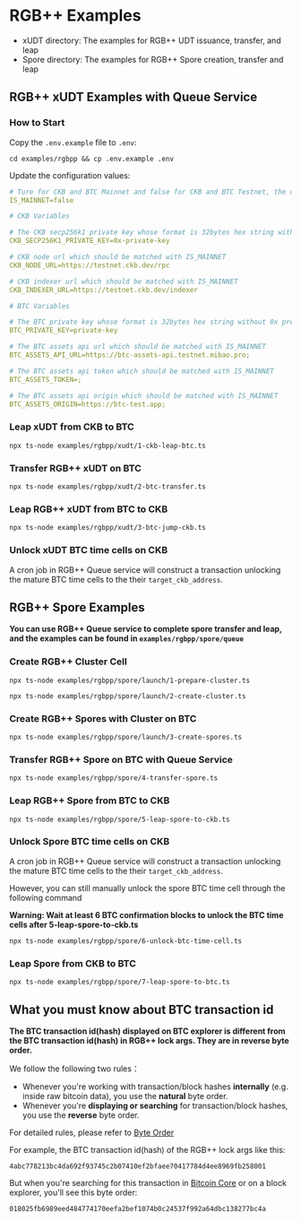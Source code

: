 # RGB++ Examples

- xUDT directory: The examples for RGB++ UDT issuance, transfer, and leap
- Spore directory: The examples for RGB++ Spore creation, transfer and leap


## RGB++ xUDT Examples with Queue Service

### How to Start

Copy the `.env.example` file to `.env`:

```shell
cd examples/rgbpp && cp .env.example .env
```

Update the configuration values:

```yaml
# Ture for CKB and BTC Mainnet and false for CKB and BTC Testnet, the default value is false
IS_MAINNET=false

# CKB Variables

# The CKB secp256k1 private key whose format is 32bytes hex string with 0x prefix
CKB_SECP256K1_PRIVATE_KEY=0x-private-key

# CKB node url which should be matched with IS_MAINNET
CKB_NODE_URL=https://testnet.ckb.dev/rpc

# CKB indexer url which should be matched with IS_MAINNET
CKB_INDEXER_URL=https://testnet.ckb.dev/indexer

# BTC Variables

# The BTC private key whose format is 32bytes hex string without 0x prefix
BTC_PRIVATE_KEY=private-key

# The BTC assets api url which should be matched with IS_MAINNET
BTC_ASSETS_API_URL=https://btc-assets-api.testnet.mibao.pro;

# The BTC assets api token which should be matched with IS_MAINNET
BTC_ASSETS_TOKEN=;

# The BTC assets api origin which should be matched with IS_MAINNET
BTC_ASSETS_ORIGIN=https://btc-test.app;
```

### Leap xUDT from CKB to BTC

```shell
npx ts-node examples/rgbpp/xudt/1-ckb-leap-btc.ts 
```

### Transfer RGB++ xUDT on BTC

```shell
npx ts-node examples/rgbpp/xudt/2-btc-transfer.ts 
```

### Leap RGB++ xUDT from BTC to CKB

```shell
npx ts-node examples/rgbpp/xudt/3-btc-jump-ckb.ts 
```

### Unlock xUDT BTC time cells on CKB

A cron job in RGB++ Queue service will construct a transaction unlocking the mature BTC time cells to the their `target_ckb_address`.


## RGB++ Spore Examples

**You can use RGB++ Queue service to complete spore transfer and leap, and the examples can be found in `examples/rgbpp/spore/queue`**

### Create RGB++ Cluster Cell

```shell
npx ts-node examples/rgbpp/spore/launch/1-prepare-cluster.ts

npx ts-node examples/rgbpp/spore/launch/2-create-cluster.ts
```

### Create RGB++ Spores with Cluster on BTC

```shell
npx ts-node examples/rgbpp/spore/launch/3-create-spores.ts
```

### Transfer RGB++ Spore on BTC with Queue Service

```shell
npx ts-node examples/rgbpp/spore/4-transfer-spore.ts
```

### Leap RGB++ Spore from BTC to CKB

```shell
npx ts-node examples/rgbpp/spore/5-leap-spore-to-ckb.ts
```

### Unlock Spore BTC time cells on CKB

A cron job in RGB++ Queue service will construct a transaction unlocking the mature BTC time cells to the their `target_ckb_address`.

However, you can still manually unlock the spore BTC time cell through the following command

**Warning: Wait at least 6 BTC confirmation blocks to unlock the BTC time cells after 5-leap-spore-to-ckb.ts**

```shell
npx ts-node examples/rgbpp/spore/6-unlock-btc-time-cell.ts
```

### Leap Spore from CKB to BTC

```shell
npx ts-node examples/rgbpp/spore/7-leap-spore-to-btc.ts
```

## What you must know about BTC transaction id

**The BTC transaction id(hash) displayed on BTC explorer is different from the BTC transaction id(hash) in RGB++ lock args. They are in reverse byte order.**

We follow the following two rules： 

- Whenever you're working with transaction/block hashes **internally** (e.g. inside raw bitcoin data), you use the **natural** byte order.
- Whenever you're **displaying or searching** for transaction/block hashes, you use the **reverse** byte order.

For detailed rules, please refer to [Byte Order](https://learnmeabitcoin.com/technical/general/byte-order/)

For example, the BTC transaction id(hash) of the RGB++ lock args like this: 

```
4abc778213bc4da692f93745c2b07410ef2bfaee70417784d4ee8969fb258001
```

But when you're searching for this transaction in [Bitcoin Core](https://bitcoin.org/en/bitcoin-core/) or on a block explorer, you'll see this byte order:

```
018025fb6989eed484774170eefa2bef1074b0c24537f992a64dbc138277bc4a
```
